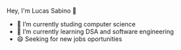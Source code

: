 Hey, I'm Lucas Sabino 👋

- 🔭 I’m currently studing computer science
- 🌱 I’m currently learning DSA and software engineering
- 😄 Seeking for new jobs oportunities

